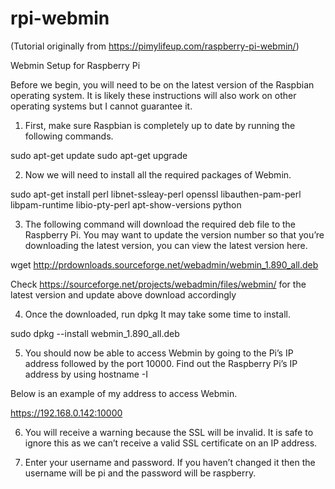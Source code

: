 # rpi-webmin

(Tutorial originally from https://pimylifeup.com/raspberry-pi-webmin/)

Webmin Setup for Raspberry Pi 

Before we begin, you will need to be on the latest version of the Raspbian operating system. It is likely these instructions will also work on other operating systems but I cannot guarantee it.

1. First, make sure Raspbian is completely up to date by running the following commands.

sudo apt-get update
sudo apt-get upgrade

2. Now we will need to install all the required packages of Webmin.

sudo apt-get install perl libnet-ssleay-perl openssl libauthen-pam-perl libpam-runtime libio-pty-perl apt-show-versions python

3. The following command will download the required deb file to the Raspberry Pi. You may want to update the version number so that you’re downloading the latest version, you can view the latest version here.

wget http://prdownloads.sourceforge.net/webadmin/webmin_1.890_all.deb

Check https://sourceforge.net/projects/webadmin/files/webmin/ for the latest version and update above download accordingly

4. Once the downloaded, run dpkg It may take some time to install.

sudo dpkg --install webmin_1.890_all.deb

5. You should now be able to access Webmin by going to the Pi’s IP address followed by the port 10000. Find out the Raspberry Pi’s IP address by using hostname -I

Below is an example of my address to access Webmin.

https://192.168.0.142:10000

6. You will receive a warning because the SSL will be invalid. It is safe to ignore this as we can’t receive a valid SSL certificate on an IP address.

7. Enter your username and password. If you haven’t changed it then the username will be pi and the password will be raspberry.
